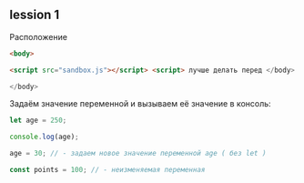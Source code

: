 ## lession 1

Расположение 

```html
<body>

<script src="sandbox.js"></script> <script> лучше делать перед </body>

</body>
```

Задаём значение переменной и вызываем её значение в консоль:

```js
let age = 250;

console.log(age);

age = 30; // - задаем новое значение переменной age ( без let )

const points = 100; // - неизменяемая переменная
```

